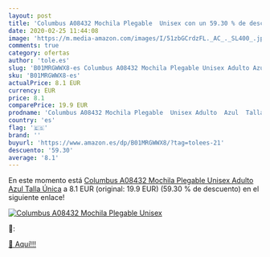 ```yaml
---
layout: post
title: 'Columbus A08432 Mochila Plegable  Unisex con un 59.30 % de descuento'
date: 2020-02-25 11:44:08
image: 'https://m.media-amazon.com/images/I/51zbGCrdzFL._AC_._SL400_.jpg'
comments: true
category: ofertas
author: 'tole.es'
slug: 'B01MRGWWX8-es Columbus A08432 Mochila Plegable Unisex Adulto Azul Talla...'
sku: 'B01MRGWWX8-es'
actualPrice: 8.1 EUR
currency: EUR
price: 8.1
comparePrice: 19.9 EUR
prodname: 'Columbus A08432 Mochila Plegable  Unisex Adulto  Azul  Talla Única'
country: 'es'
flag: '🇪🇸'
brand: ''
buyurl: 'https://www.amazon.es/dp/B01MRGWWX8/?tag=tolees-21'
descuento: '59.30'
average: '8.1'
---
```


En este momento está [Columbus A08432 Mochila Plegable  Unisex Adulto  Azul  Talla Única](https://www.amazon.es/dp/B01MRGWWX8/?tag=tolees-21) a 8.1 EUR (original: 19.9 EUR) (59.30 %  de descuento) en el siguiente enlace!

[![Columbus A08432 Mochila Plegable  Unisex](https://m.media-amazon.com/images/I/51zbGCrdzFL._AC_._SL400_.jpg)](https://www.amazon.es/dp/B01MRGWWX8/?tag=tolees-21)

🔎:


[🛒 Aquí!!!](https://www.amazon.es/dp/B01MRGWWX8/?tag=tolees-21)

